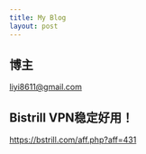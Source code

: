 ```yaml
---
title: My Blog
layout: post
---
```


## 博主
liyi8611@gmail.com

## Bistrill VPN稳定好用！
https://bstrill.com/aff.php?aff=431